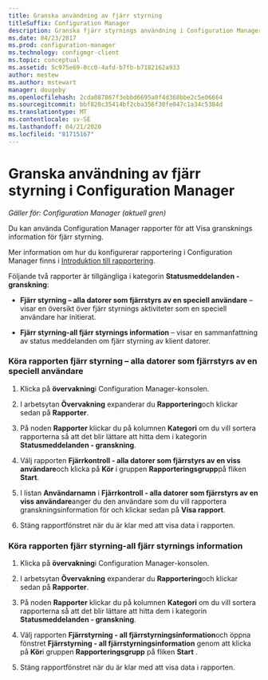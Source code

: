 ```yaml
---
title: Granska användning av fjärr styrning
titleSuffix: Configuration Manager
description: Granska fjärr styrnings användning i Configuration Manager.
ms.date: 04/23/2017
ms.prod: configuration-manager
ms.technology: configmgr-client
ms.topic: conceptual
ms.assetid: 5c975e69-0cc0-4afd-b7fb-b7182162a933
author: mestew
ms.author: mstewart
manager: dougeby
ms.openlocfilehash: 2cda087867f3ebbd6695a0f4d368bbe2c5e06664
ms.sourcegitcommit: bbf820c35414bf2cba356f30fe047c1a34c5384d
ms.translationtype: MT
ms.contentlocale: sv-SE
ms.lasthandoff: 04/21/2020
ms.locfileid: "81715167"
---
```

# <a name="how-to-audit-remote-control-usage-in-configuration-manager"></a>Granska användning av fjärr styrning i Configuration Manager

*Gäller för: Configuration Manager (aktuell gren)*

Du kan använda Configuration Manager rapporter för att Visa gransknings information för fjärr styrning.  

 Mer information om hur du konfigurerar rapportering i Configuration Manager finns i [Introduktion till rapportering](../../../servers/manage/introduction-to-reporting.md).  

 Följande två rapporter är tillgängliga i kategorin **Statusmeddelanden - granskning**:  

-   **Fjärr styrning – alla datorer som fjärrstyrs av en speciell användare** – visar en översikt över fjärr styrnings aktiviteter som en speciell användare har initierat.  

-   **Fjärr styrning-all fjärr styrnings information** – visar en sammanfattning av status meddelanden om fjärr styrning av klient datorer.  

### <a name="to-run-the-report-remote-control---all-computers-remote-controlled-by-a-specific-user"></a>Köra rapporten fjärr styrning – alla datorer som fjärrstyrs av en speciell användare  

1.  Klicka på **övervakning**i Configuration Manager-konsolen.  

2.  I arbetsytan **Övervakning** expanderar du **Rapportering**och klickar sedan på **Rapporter**.  

3.  På noden **Rapporter** klickar du på kolumnen **Kategori** om du vill sortera rapporterna så att det blir lättare att hitta dem i kategorin **Statusmeddelanden - granskning**.  

4.  Välj rapporten **Fjärrkontroll - alla datorer som fjärrstyrs av en viss användare**och klicka på **Kör** i gruppen **Rapporteringsgrupp**på fliken **Start**.  

5.  I listan **Användarnamn** i **Fjärrkontroll - alla datorer som fjärrstyrs av en viss användare**anger du den användare som du vill rapportera granskningsinformation för och klickar sedan på **Visa rapport**.  

6.  Stäng rapportfönstret när du är klar med att visa data i rapporten.  

### <a name="to-run-the-report-remote-control---all-remote-control-information"></a>Köra rapporten fjärr styrning-all fjärr styrnings information  

1.  Klicka på **övervakning**i Configuration Manager-konsolen.  

2.  I arbetsytan **Övervakning** expanderar du **Rapportering**och klickar sedan på **Rapporter**.  

3.  På noden **Rapporter** klickar du på kolumnen **Kategori** om du vill sortera rapporterna så att det blir lättare att hitta dem i kategorin **Statusmeddelanden - granskning**.  

4.  Välj rapporten **Fjärrstyrning - all fjärrstyrningsinformation**och öppna fönstret **Fjärrstyrning - all fjärrstyrningsinformation** genom att klicka på **Kör**i gruppen **Rapporteringsgrupp** på fliken **Start** .  

5.  Stäng rapportfönstret när du är klar med att visa data i rapporten.  

